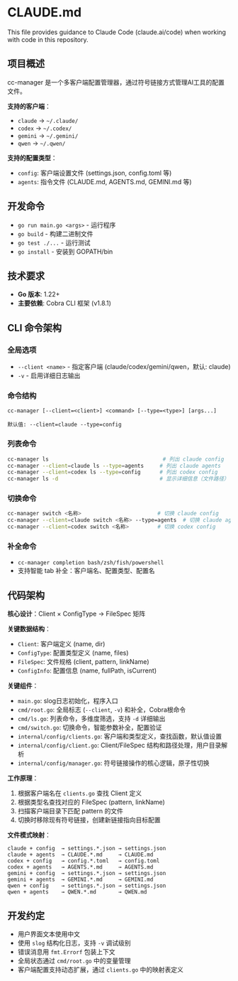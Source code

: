 # CLAUDE.md

This file provides guidance to Claude Code (claude.ai/code) when working with code in this repository.

## 项目概述

cc-manager 是一个多客户端配置管理器，通过符号链接方式管理AI工具的配置文件。

**支持的客户端**：
- `claude` → `~/.claude/`
- `codex` → `~/.codex/`  
- `gemini` → `~/.gemini/`
- `qwen` → `~/.qwen/`

**支持的配置类型**：
- `config`: 客户端设置文件 (settings.json, config.toml 等)
- `agents`: 指令文件 (CLAUDE.md, AGENTS.md, GEMINI.md 等)

## 开发命令

- `go run main.go <args>` - 运行程序
- `go build` - 构建二进制文件  
- `go test ./...` - 运行测试
- `go install` - 安装到 GOPATH/bin

## 技术要求

- **Go 版本**: 1.22+
- **主要依赖**: Cobra CLI 框架 (v1.8.1)

## CLI 命令架构

### 全局选项
- `--client <name>` - 指定客户端 (claude/codex/gemini/qwen，默认: claude)
- `-v` - 启用详细日志输出

### 命令结构
```
cc-manager [--client=<client>] <command> [--type=<type>] [args...]

默认值: --client=claude --type=config
```

### 列表命令
```bash
cc-manager ls                                    # 列出 claude config
cc-manager --client=claude ls --type=agents     # 列出 claude agents
cc-manager --client=codex ls --type=config      # 列出 codex config
cc-manager ls -d                                # 显示详细信息（文件路径）
```

### 切换命令
```bash
cc-manager switch <名称>                        # 切换 claude config
cc-manager --client=claude switch <名称> --type=agents  # 切换 claude agents
cc-manager --client=codex switch <名称>         # 切换 codex config
```

### 补全命令
- `cc-manager completion bash/zsh/fish/powershell`
- 支持智能 tab 补全：客户端名、配置类型、配置名

## 代码架构

**核心设计**：Client × ConfigType → FileSpec 矩阵

**关键数据结构**：
- `Client`: 客户端定义 (name, dir)
- `ConfigType`: 配置类型定义 (name, files)  
- `FileSpec`: 文件规格 (client, pattern, linkName)
- `ConfigInfo`: 配置信息 (name, fullPath, isCurrent)

**关键组件**：
- `main.go`: slog日志初始化，程序入口
- `cmd/root.go`: 全局标志 (`--client`, `-v`) 和补全，Cobra根命令
- `cmd/ls.go`: 列表命令，多维度筛选，支持 `-d` 详细输出
- `cmd/switch.go`: 切换命令，智能参数补全，配置验证
- `internal/config/clients.go`: 客户端和类型定义，查找函数，默认值设置
- `internal/config/client.go`: Client/FileSpec 结构和路径处理，用户目录解析
- `internal/config/manager.go`: 符号链接操作的核心逻辑，原子性切换

**工作原理**：
1. 根据客户端名在 `clients.go` 查找 Client 定义
2. 根据类型名查找对应的 FileSpec (pattern, linkName)
3. 扫描客户端目录下匹配 pattern 的文件
4. 切换时移除现有符号链接，创建新链接指向目标配置

**文件模式映射**：
```
claude + config  → settings.*.json → settings.json
claude + agents  → CLAUDE.*.md     → CLAUDE.md
codex + config   → config.*.toml   → config.toml  
codex + agents   → AGENTS.*.md     → AGENTS.md
gemini + config  → settings.*.json → settings.json
gemini + agents  → GEMINI.*.md     → GEMINI.md
qwen + config    → settings.*.json → settings.json
qwen + agents    → QWEN.*.md       → QWEN.md
```

## 开发约定

- 用户界面文本使用中文
- 使用 `slog` 结构化日志，支持 `-v` 调试级别
- 错误消息用 `fmt.Errorf` 包装上下文
- 全局状态通过 `cmd/root.go` 中的变量管理
- 客户端配置支持动态扩展，通过 `clients.go` 中的映射表定义